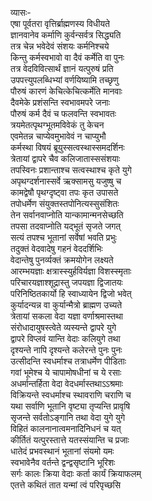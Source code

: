 व्यासः-   
एषा पूर्वतरा वृत्तिर्ब्राह्मणस्य विधीयते  
ज्ञानवानेव कर्माणि कुर्वन्सर्वत्र सिद्ध्यति  
तत्र चेन्न भवेदेवं संशयः कर्मनिश्चये  
किन्तु कर्मस्वभावो वा दैवं कर्मेति वा पुनः  
तत्र वेदविवित्सार्थं ज्ञानं यत्पुरुषं प्रति  
उपपत्त्युपलब्धिभ्यां वर्णयिष्यामि तच्छृणु  
पौरुषं कारणं केचित्केचित्कर्मेति मानवाः  
दैवमेके प्रशंसन्ति स्वभावमपरे जनाः  
पौरुषं कर्म दैवं च फलवन्ति स्वभावतः  
त्रयमेतत्पृथग्भूतमविवेकं तु केचन  
एवमेतन्न चाप्येवमुभावेवं न चाप्युभौ  
कर्मस्था विषयं ब्रूयुस्सत्वस्थास्समदर्शिनः  
त्रेतायां द्वापरे चैव कलिजातास्ससंशयाः  
तपस्विनः प्रशान्ताश्च सत्वस्थाश्च कृते युगे  
अपृथग्दर्शनास्सर्वे ऋक्सामसु यजुष्षु च  
कामद्वेषौ पृथग्दृष्ट्वा तपः कृत उपासते  
तपोधर्मेण संयुक्तस्तपोनित्यस्सुसंशितः  
तेन सर्वानवाप्नोति यान्कामान्मनसेच्छति  
तपसा तदवाप्नोति यद्भूतं सृजते जगत्  
सत्यं तपश्च भूतानां सर्वेषां भवति प्रभुः  
तदुक्तं वेदवादेषु गहनं वेददर्शिभिः  
वेदान्तेषु पुनर्व्यक्तं क्रमयोगेन लक्ष्यते  
आरम्भयज्ञाः क्षत्रास्स्युर्हविर्यज्ञा विशस्स्मृताः  
परिचारयज्ञाश्शूद्रास्तु जपयज्ञा द्विजातयः  
परिनिष्ठितकार्यो हि स्वाध्यायेन द्विजो भवेत्  
कुर्यादन्यन्न वा कुर्यान्मैत्रो ब्राह्मण उच्यते  
त्रेतायां सकला वेदा यज्ञा वर्णाश्रमास्तथा  
संरोधादायुषस्त्वेते व्यस्यन्ते द्वापरे युगे  
द्वापरे विप्लवं यान्ति वेदाः कलियुगे तथा  
दृश्यन्ते नापि दृश्यन्ते कलेरन्ते पुनः पुनः  
उत्सीदन्ति स्वधर्माश्च तत्राधर्मेण पीडिताः  
गवां भूमेश्च ये चापामोषधीनां च ये रसाः  
अधर्मान्तर्हिता वेदा वेदधर्मास्तथाऽऽश्रमाः  
विक्रियन्ते स्वधर्माश्च स्थावराणि चराणि च  
यथा सर्वाणि भूतानि वृष्ट्या तृप्यन्ति प्रावृषि  
सृजन्ते सर्वतोऽङ्गानि तथा वेदा युगे युगे  
विहितं कालनानात्वमनादिनिधनं च यत्  
कीर्तितं यत्पुरस्तात्ते यतस्संयान्ति च प्रजाः  
धातेदं प्रभवस्थानं भूतानां संयमो यमः  
स्वभावेनैव वर्तन्ते द्वन्द्वसृष्टानि भूरिशः  
सर्गः कालः क्रिया वेदाः कर्ता कार्यं क्रियाफलम्  
एतत्ते कथितं तात यन्मां त्वं परिपृच्छसि   
